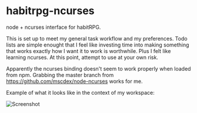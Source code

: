 habitrpg-ncurses
================

node + ncurses interface for habitRPG.

This is set up to meet my general task workflow and my preferences.  Todo lists are simple enought that I feel like investing time into making something that works exactly how I want it to work is worthwhile.  Plus I felt like learning ncurses. At this point, attempt to use at your own risk.

Apparently the ncurses binding doesn't seem to work properly when loaded from npm.  Grabbing the master branch from https://github.com/mscdex/node-ncurses works for me.

Example of what it looks like in the context of my workspace:

![Screenshot](https://raw.github.com/arscan/habitrpg-ncurses/master/screenshot1.png)
